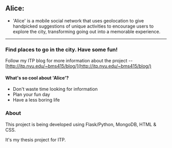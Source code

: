 ## Alice:

* 'Alice' is a mobile social network that uses geolocation to give handpicked suggestions of unique activities to encourage users to explore the city, transforming going out into a memorable experience.


-----------

### Find places to go in the city. Have some fun!

Follow my ITP blog for more information about the project -- [http://itp.nyu.edu/~bms415/blog/](http://itp.nyu.edu/~bms415/blog/)


#### What's so cool about 'Alice'?

* Don't waste time looking for information</li>
* Plan your fun day</li> 
* Have a less boring life</li> 

### About

This project is being developed using Flask/Python, MongoDB, HTML & CSS.

It's my thesis project for ITP.


